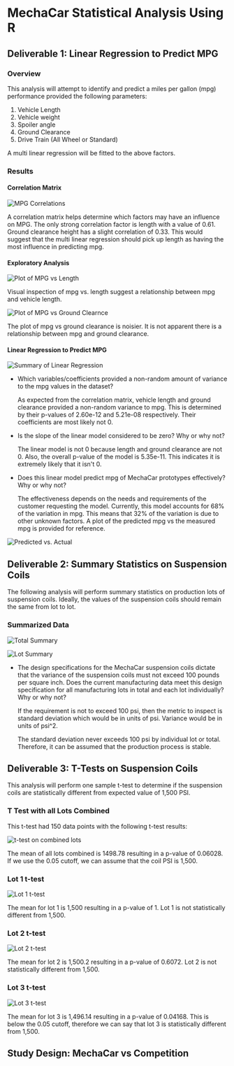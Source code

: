 # MechaCar Statistical Analysis Using R

## Deliverable 1: Linear Regression to Predict MPG

### Overview

This analysis will attempt to identify and predict a miles per gallon (mpg)
performance provided the following parameters:

1. Vehicle Length
2. Vehicle weight
3. Spoiler angle
4. Ground Clearance
5. Drive Train (All Wheel or Standard)

A multi linear regression will be fitted to the above factors.

### Results

#### Correlation Matrix
![MPG Correlations](resources/d1cor.PNG)

A correlation matrix helps determine which factors may have an influence on MPG.
The only strong correlation factor is length with a value of 0.61. Ground clearance
height has a slight correlation of 0.33. This would suggest that the multi linear
regression should pick up length as having the most influence in predicting mpg.

#### Exploratory Analysis
![Plot of MPG vs Length](resources/length.png)

Visual inspection of mpg vs. length suggest a relationship between mpg and vehicle
length.

![Plot of MPG vs Ground Clearnce](resources/ground_clearance.png)

The plot of mpg vs ground clearance is noisier. It is not apparent there is a relationship between mpg and ground clearance.

#### Linear Regression to Predict MPG

![Summary of Linear Regression](resources/d1summary.PNG)

* Which variables/coefficients provided a non-random amount of variance to the mpg values in the dataset?

  As expected from the correlation matrix, vehicle length and ground clearance provided a non-random variance to mpg. This is determined by their p-values of 2.60e-12 and 5.21e-08 respectively. Their coefficients are most likely not 0.

* Is the slope of the linear model considered to be zero? Why or why not?

  The linear model is not 0 because length and ground clearance are not 0. Also, the overall p-value of the model is 5.35e-11. This indicates it is extremely likely that it isn't 0.

* Does this linear model predict mpg of MechaCar prototypes effectively? Why or why not?

  The effectiveness depends on the needs and requirements of the customer requesting the model. Currently, this model accounts for 68% of the variation in mpg. This means that 32% of the variation is due to other unknown factors. A plot of the predicted mpg vs the measured mpg is provided for reference.

![Predicted vs. Actual](resources/d1predactual.png)

## Deliverable 2: Summary Statistics on Suspension Coils

The following analysis will perform summary statistics on production lots of suspension coils. Ideally, the values of the suspension coils should remain the same from lot to lot.

### Summarized Data

![Total Summary](resources/d2total.PNG)

![Lot Summary](resources/d2lot.PNG)

* The design specifications for the MechaCar suspension coils dictate that the variance of the suspension coils must not exceed 100 pounds per square inch. Does the current manufacturing data meet this design specification for all manufacturing lots in total and each lot individually? Why or why not?

  If the requirement is not to exceed 100 psi, then the metric to inspect is standard deviation which would be in units of psi. Variance would be in units of psi^2.
  
  The standard deviation never exceeds 100 psi by individual lot or total. Therefore, it can be assumed that the production process is stable.

## Deliverable 3: T-Tests on Suspension Coils

This analysis will perform one sample t-test to determine if the suspension coils are statistically different from expected value of 1,500 PSI.

### T Test with all Lots Combined

This t-test had 150 data points with the following t-test results:

![t-test on combined lots](resources/d3total.PNG)

The mean of all lots combined is 1498.78 resulting in a p-value of 0.06028. If we use the 0.05 cutoff, we can assume that the coil PSI is 1,500.

### Lot 1 t-test

![Lot 1 t-test](resources/d3lot1.PNG)

The mean for lot 1 is 1,500 resulting in a p-value of 1. Lot 1 is not statistically different from 1,500.

### Lot 2 t-test

![Lot 2 t-test](resources/d3lot2.PNG)

The mean for lot 2 is 1,500.2 resulting in a p-value of 0.6072. Lot 2 is not statistically different from 1,500.

### Lot 3 t-test

![Lot 3 t-test](resources/d3lot3.PNG)

The mean for lot 3 is 1,496.14 resulting in a p-value of 0.04168. This is below the 0.05 cutoff, therefore we can say that lot 3 is statistically different from 1,500.

## Study Design: MechaCar vs Competition

